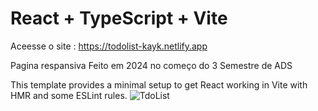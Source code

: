 # React + TypeScript + Vite
Aceesse o site : https://todolist-kayk.netlify.app 

Pagina respansiva
Feito em 2024 no começo do 3 Semestre de ADS

This template provides a minimal setup to get React working in Vite with HMR and some ESLint rules.
![TdoList](https://github.com/Kayk-Rios/TodoList/assets/166899190/bb00f907-3981-4353-a313-af5747e51545)


